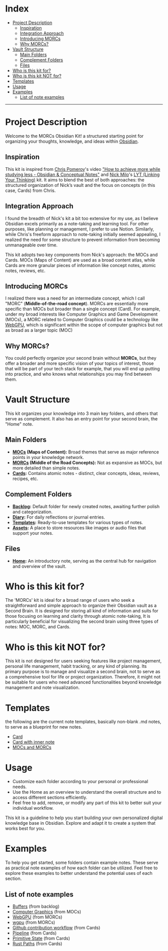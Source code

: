 
# Index

- [Project Description](#project-description)
	- [Inspiration](#inspiration)
	- [Integration Approach](#integration-approach)
	- [Introducing MORCs](#introducing-morcs)
	- [Why MORCs?](#why-morcs)
- [Vault Structure](#vault-structure)
	- [Main Folders](#main-folders)
	- [Complement Folders](#complement-folders)
	- [Files](#Files)
- [Who is this kit for?](#who-is-this-kit-for)
- [Who is this kit NOT for?](#who-is-this-kit-not-for)
- [Templates](#templates)
- [Usage](#usage)
- [Examples](#Examples)
	- [List of note examples](#list-of-note-examples)

---
# Project Description
Welcome to the MORCs Obsidian Kit! a structured starting point for organizing your thoughts, knowledge, and ideas within [Obsidian](https://obsidian.md/).

## Inspiration
This kit is inspired from [Chris Pomeroy](https://www.youtube.com/@Peepnbrick/featured)'s video ["How to achieve more while studying less - Obsidian & Conceptual Notes"](https://www.youtube.com/watch?v=MYJsGksojms&t=864s&ab_channel=ChrisPomeroy) and [Nick Milo](https://www.linkingyourthinking.com/download-lyt-kit)'s [LYT (Linking Your Thinking)](https://www.linkingyourthinking.com/download-lyt-kit) kit.
It aims to blend the best of both approaches: the structured organization of Nick’s vault and the focus on concepts (in this case, Cards) from Chris.

## Integration Approach
I found the breadth of Nick's kit a bit too extensive for my use, as I believe Obsidian excels primarily as a note-taking and learning tool. For other purposes, like planning or management, I prefer to use Notion. Similarly, while Chris's freeform approach to note-taking initially seemed appealing, I realized the need for some structure to prevent information from becoming unmanageable over time.

This kit adopts two key components from Nick's approach: the MOCs and Cards. MOCs (Maps of Content) are used as a broad content atlas, while Cards are more granular pieces of information like concept notes, atomic notes, reviews, etc.

## Introducing MORCs
I realized there was a need for an intermediate concept, which I call "MORC" (**Middle-of-the-road concept**). MORCs are essentially more specific than MOCs but broader than a single concept (Card). For example, under my broad interests like Computer Graphics and Game Development (MOCs), a MORC related to Computer Graphics could be a technology like [WebGPU](https://www.w3.org/TR/webgpu/), which is significant within the scope of computer graphics but not as broad as a larger topic (MOC)

## Why MORCs?
You could perfectly organize your second brain without **MORCs**, but they offer a broader and more specific vision of your topics of interest, those that will be part of your tech stack for example, that you will end up putting into practice, and who knows what relationships you may find between them.

# Vault Structure
This kit organizes your knowledge into 3 main key folders, and others that serve as complement. It also has an entry point for your second brain, the "Home" note.

## Main Folders
- **[MOCs](vault-template/01-MOCs/+%20About%20MOCs.md) (Maps of Content):** Broad themes that serve as major reference points in your knowledge network.
- **[MORCs](vault-template/02-MORCs/+%20About%20MORCs.md) (Middle of the Road Concepts):** Not as expansive as MOCs, but more detailed than simple notes.
- **[Cards](vault-template/03-Cards/+%20About%20Cards.md):** Contains atomic notes - distinct, clear concepts, ideas, reviews, recipes, etc.

## Complement Folders
- **[Backlog](vault-template/00-Backlog/+%20About%20Backlog.md):** Default folder for newly created notes, awaiting further polish and categorization.
- **[Diary](vault-template/04-Diary/+%20About%20Diary.md):** For daily reflections or journal entries.
- **[Templates](vault-template/05-Templates/+%20About%20Templates.md):** Ready-to-use templates for various types of notes.
- **[Assets](vault-template/06-Assets/+%20About%20Assets.md):** A place to store resources like images or audio files that support your notes.

## Files
- **[Home](vault-template/Home.md):** An introductory note, serving as the central hub for navigation and overview of the vault.


# Who is this kit for?
The 'MORCs' kit is ideal for a broad range of users who seek a straightforward and simple approach to organize their Obsidian vault as a Second Brain. It is designed for storing all kind of information and suits for those focusing on learning and clarity through atomic note-taking, It is particularly beneficial for visualizing the second brain using three types of notes: MOC, MORC, and Cards.

# Who is this kit NOT for?
This kit is not designed for users seeking features like project management, personal life management, habit tracking, or any kind of planning. Its primary purpose is to manage and visualize a second brain, not to serve as a comprehensive tool for life or project organization. Therefore, it might not be suitable for users who need advanced functionalities beyond knowledge management and note visualization.

# Templates
the following are the current note templates, basically non-blank .md notes, to serve as a blueprint for new notes.
* [Card](vault-template/05-Templates/Card.md)
* [Card with inner note](vault-template/05-Templates/Card%20with%20inner%20note.md)  
* [MOCs and MORCs](vault-template/05-Templates/MOCs%20and%20MORCs.md)  


# Usage
- Customize each folder according to your personal or professional needs.
- Use the Home as an overview to understand the overall structure and to access different sections efficiently.
- Feel free to add, remove, or modify any part of this kit to better suit your individual workflow.

This kit is a guideline to help you start building your own personalized digital knowledge base in Obsidian. Explore and adapt it to create a system that works best for you.

# Examples
To help you get started, some folders contain example notes. These serve as practical note examples of how each folder can be utilized. Feel free to explore these examples to better understand the potential uses of each section.

## List of note examples
* [Buffers](vault-template/00-Backlog/Buffers.md) (from backlog)  
* [Computer Graphics](vault-template/01-MOCs/Computer%20Graphics.md) (from MOCs)  
* [WebGPU](vault-template/02-MORCs/WebGPU.md) (from MORCs)   
* [wgpu](vault-template/02-MORCs/wgpu.md) (from MORCs)  
* [Github contribution workflow](vault-template/03-Cards/Github%20Contribution%20Workflow.md) (from Cards)  
* [Pipeline](vault-template/03-Cards/Pipeline.md) (from Cards)  
* [Primitive State](vault-template/03-Cards/Primitive%20State.md) (from Cards)  
* [Rust Paths](vault-template/03-Cards/Rust%20Paths.md) (from Cards)





